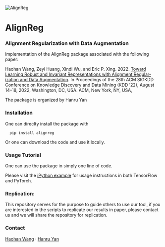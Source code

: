 ![AlignReg](AlignReg.png "AlignReg")

# AlignReg 
### Alignment Regularization with Data Augmentation

Implementation of the AlignReg package associated with the following paper:

   Haohan Wang, Zeyi Huang, Xindi Wu, and Eric P. Xing. 2022. [Toward Learning Robust and Invariant Representations with Alignment Regular- ization and Data Augmentation](https://arxiv.org/abs/2011.13052). In Proceedings of the 28th ACM SIGKDD Conference on Knowledge Discovery and Data Mining (KDD ’22), August 14–18, 2022, Washington, DC, USA. ACM, New York, NY, USA,
   
   The package is organized by Hanru Yan

### Installation 

One can direclty install the package with 

      pip install alignreg 

Or one can download the code and use it locally. 

### Usage Tutorial

One can use the package in simply one line of code. 

Please visit the [iPython example](https://github.com/jyanln/AlignReg/blob/main/examples.ipynb) for usage instructions in both TensorFlow and PyTorch. 

### Replication: 
This repository serves for the purpose to guide others to use our tool, if you are interested in the scripts to replicate our results in paper, please contact us and we will share the repository for replication. 

### Contact
[Haohan Wang](http://www.cs.cmu.edu/~haohanw/)
&middot;
[Hanru Yan](https://github.com/jyanln)

